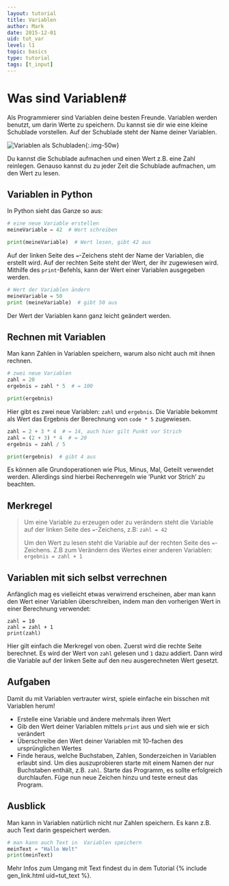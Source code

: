 ```yaml
---
layout: tutorial
title: Variablen
author: Mark
date: 2015-12-01
uid: tut_var
level: l1
topic: basics
type: tutorial
tags: [t_input]
---
```



# Was sind Variablen#

Als Programmierer sind Variablen deine besten Freunde. Variablen werden
benutzt, um darin Werte zu speichern. Du kannst sie dir wie eine kleine
Schublade vorstellen. Auf der Schublade steht der Name deiner Variablen.

![Variablen als Schubladen](schublade.png){:.img-50w}

Du kannst die Schublade aufmachen und einen Wert z.B. eine Zahl
reinlegen. Genauso kannst du zu jeder Zeit die Schublade aufmachen, um
den Wert zu lesen.

## Variablen in Python

In Python sieht das Ganze so aus:

```python
# eine neue Variable erstellen
meineVariable = 42  # Wert schreiben

print(meineVariable)  # Wert lesen, gibt 42 aus
```

Auf der linken Seite des `=`-Zeichens steht der Name der Variablen, die erstellt wird.
Auf der rechten Seite steht der Wert, der ihr zugewiesen wird. Mithilfe
des `print`-Befehls, kann der Wert einer Variablen ausgegeben werden.

```python
# Wert der Variablen ändern
meineVariable = 50
print (meineVariable)  # gibt 50 aus
```

Der Wert der Variablen kann ganz leicht geändert werden.


## Rechnen mit Variablen


Man kann Zahlen in Variablen speichern, warum also nicht auch mit ihnen
rechnen.

```python
# zwei neue Variablen
zahl = 20
ergebnis = zahl * 5  # = 100

print(ergebnis)
```

Hier gibt es zwei neue Variablen: `zahl` und `ergebnis`. Die Variable bekommt als Wert
das Ergebnis der Berechnung von `code * 5` zugewiesen.

```python
zahl = 2 + 3 * 4  # = 14, auch hier gilt Punkt vor Strich
zahl = (2 + 3) * 4  # = 20
ergebnis = zahl / 5

print(ergebnis)  # gibt 4 aus
```

Es können alle Grundoperationen wie Plus, Minus, Mal, Geteilt verwendet
werden. Allerdings sind hierbei Rechenregeln wie ’Punkt vor Strich’ zu
beachten.


## Merkregel

> Um eine Variable zu erzeugen oder zu verändern steht die Variable auf der linken
> Seite des `=`-Zeichens, z.B: `zahl = 42`
>
> Um den Wert zu lesen steht die Variable auf der rechten Seite des
`=`-Zeichens. Z.B zum Verändern des Wertes einer anderen Variablen:
> `ergebnis = zahl + 1`

## Variablen mit sich selbst verrechnen

Anfänglich mag es vielleicht etwas verwirrend erscheinen, aber man kann
den Wert einer Variablen überschreiben, indem man den vorherigen Wert in
einer Berechnung verwendet:

```
zahl = 10
zahl = zahl + 1
print(zahl)
```

Hier gilt einfach die Merkregel von oben. Zuerst wird die rechte Seite
berechnet. Es wird der Wert von `zahl` gelesen und `1` dazu addiert. Dann wird die Variable auf 
der linken Seite auf den neu ausgerechneten Wert gesetzt.


## Aufgaben

Damit du mit Variablen vertrauter wirst, spiele einfache ein bisschen mit Variablen herum!

-   Erstelle eine Variable und ändere mehrmals ihren Wert
-   Gib den Wert deiner Variablen mittels `print` aus und sieh wie er sich verändert
-   Überschreibe den Wert deiner Variablen mit 10-fachen des
    ursprünglichen Wertes
-   Finde heraus, welche Buchstaben, Zahlen, Sonderzeichen in Variablen
    erlaubt sind. Um dies auszuprobieren starte mit einem Namen der nur
    Buchstaben enthält, z.B. `zahl`. Starte das Programm, es sollte
    erfolgreich durchlaufen. Füge nun neue Zeichen hinzu und teste
    erneut das Program.

## Ausblick

Man kann in Variablen natürlich nicht nur Zahlen speichern. Es kann z.B.
auch Text darin gespeichert werden.

```python
# man kann auch Text in  Variablen speichern
meinText = "Hallo Welt"
print(meinText)
```

Mehr Infos zum Umgang mit Text
findest du in dem Tutorial {% include gen_link.html uid=tut_text %}.
